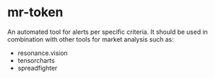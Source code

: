 # mr-token

An automated tool for alerts per specific criteria. It should be used in combination with other tools for market analysis such as:
- resonance.vision
- tensorcharts
- spreadfighter
